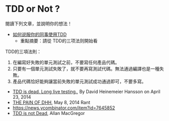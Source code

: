 # TDD or Not ?

閱讀下列文章，並說明你的想法！

* [如何说服你的同事使用TDD](https://zhuanlan.zhihu.com/p/31662844)
  * 重點摘要：請從 TDD的三项法则開始看

TDD的三項法則：

1. 在編寫好失敗的單元測試之前，不要寫任何產品代碼。
2. 只要有一個單元測試失敗了，就不要再寫測試代碼。無法通過編譯也是一種失敗。
3. 產品代碼恰好能夠讓當前失敗的單元測試成功通過即可，不要多寫。

* [TDD is dead. Long live testing.](http://david.heinemeierhansson.com/2014/tdd-is-dead-long-live-testing.html), By David Heinemeier Hansson on April 23, 2014
* [THE PAIN OF DHH](http://my-codeworks.com/blog/the-pain-of-dhh), May 8, 2014 Rant
* https://news.ycombinator.com/item?id=7645852
* [TDD is not Dead](https://medium.com/@allanmacgregor/tdd-is-not-dead-180da4e347fe), Allan MacGregor

